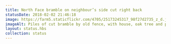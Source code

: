 ```yaml
---
title: North Face bramble on neighbour’s side cut right back
statusDate: 2018-02-02 21:46:18
image: https://farm5.staticflickr.com/4705/25173245317_98f27d2735_z_d.jpg
imageAlt: Piles of cut bramble by old fence, with house, oak tree and polytunnel in background
layout: status.hbs
collection: status
---
```

